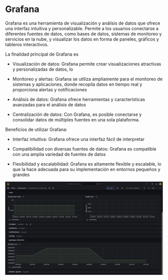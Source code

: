 # Grafana


Grafana es una herramienta de visualización y análisis de datos que ofrece una interfaz intuitiva y personalizable. Permite a los usuarios conectarse a diferentes fuentes de datos, como bases de datos, sistemas de monitoreo y servicios en la nube, y visualizar los datos en forma de paneles, gráficos y tableros interactivos.


La finalidad principal de Grafana es

- Visualización de datos: Grafana permite crear visualizaciones atractivas y personalizadas de datos, lo

- Monitoreo y alertas: Grafana se utiliza ampliamente para el monitoreo de sistemas y aplicaciones, donde recopila datos en tiempo real y proporciona alertas y notificaciones 

- Análisis de datos: Grafana ofrece herramientas y características avanzadas para el análisis de datos

- Centralización de datos: Con Grafana, es posible conectarse y consolidar datos de múltiples fuentes en una sola plataforma. 

Beneficios de utilizar Grafana:
- Interfaz intuitiva: Grafana ofrece una interfaz fácil de interpretar

- Compatibilidad con diversas fuentes de datos: Grafana es compatible con una amplia variedad de fuentes de datos

- Flexibilidad y escalabilidad: Grafana es altamente flexible y escalable, lo que la hace adecuada para su implementación en entornos pequeños y grandes


![alt](./img/Grafana.png)